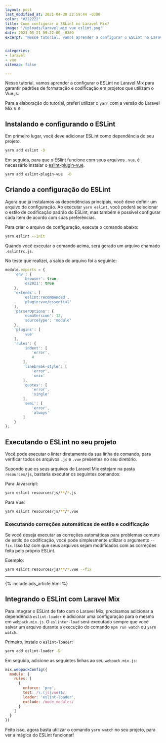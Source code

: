 ```yaml
---
layout: post
last_modified_at: 2021-04-30 22:59:44 -0300
color: "#222222"
title: Como configurar o ESLint no Laravel Mix?
image: '/uploads/laravel_mix_vue_eslint.png'
date: 2021-05-21 09:22:00 -0300
excerpt: "Nesse tutorial, vamos aprender a configurar o ESLint no Laravel Mix para garantir padrões de formatação e codificação em projetos que utilizam o Vue.js."


categories:
- laravel
- vue
sitemap: false

---
```




Nesse tutorial, vamos aprender a configurar o ESLint no Laravel Mix para garantir padrões de formatação e codificação em projetos que utilizam o Vue.js.

Para a elaboração do tutorial, preferi utilizar o `yarn` com a versão do Laravel Mix `6.0`


## Instalando e configurando o ESLint

Em primeiro lugar, você deve adicionar ESLint como dependência do seu projeto.

```bash
yarn add eslint -D
```


Em seguida, para que o ESlint funcione com seus arquivos `.vue`, é necessário instalar o [eslint-plugin-vue](https://github.com/vuejs/eslint-plugin-vue).



```bash
yarn add eslint-plugin-vue  -D
```

## Criando a configuração do ESLint

Agora que já instalamos as dependências principais, você deve definir um arquivo de configuração. Ao executar `yarn eslint`, você poderá selecionar o estilo de codificação padrão do ESLint, mas também é possível configurar cada item de acordo com suas preferências.

Para criar o arquivo de configuração, execute o comando abaixo:

```bash
yarn eslint --init
```

Quando você executar o comando acima, será gerado um arquivo chamado `.eslintrc.js`. 

No teste que realizei, a saída do arquivo foi a seguinte:

```javascript
module.exports = {
    'env': {
        'browser': true,
        'es2021': true
    },
    'extends': [
        'eslint:recommended',
        'plugin:vue/essential'
    ],
    'parserOptions': {
        'ecmaVersion': 12,
        'sourceType': 'module'
    },
    'plugins': [
        'vue'
    ],
    'rules': {
        'indent': [
            'error',
            4
        ],
        'linebreak-style': [
            'error',
            'unix'
        ],
        'quotes': [
            'error',
            'single'
        ],
        'semi': [
            'error',
            'always'
        ]
    }
};
```

## Executando o ESLint no seu projeto

Você pode executar o linter diretamente da sua linha de comando, para verificar todos os arquivos `.js` e `.vue` presentes no seu diretório.

Supondo que os seus arquivos do Laravel Mix estejam na pasta `resources/js`, bastaria executar os seguintes comandos:

Para Javascript:

```bash
yarn eslint resources/js/**/*.js
```

Para Vue:

```bash
yarn eslint resources/js/**/*.vue
```

### Executando correções automáticas de estilo e codificação

Se você deseja executar as correções automáticas para problemas comuns de estilo de codificação, você pode simplesmente utilizar o argumento `--fix`. Isso faz com que seus arquivos sejam modificados com as correções feita pelo próprio ESLint.

Exemplo:

```bash
yarn eslint resources/js/**/*.vue --fix
```

<hr>

{% include ads_article.html %}

## Integrando o ESLint com Laravel Mix

Para integrar o ESLint de fato com o Laravel Mix, precisamos adicionar a dependência `eslint-loader` e adicionar uma configuração para o mesmo em `webpack.mix.js`. O `eslinter-load` será executado sempre que você salvar um arquivo durante a execução do comando `npm run watch` ou `yarn watch`.

Primeiro, instale o `eslint-loader`:

```bash
yarn add eslint-loader -D
```

Em seguida, adicione as seguintes linhas ao seu `webpack.mix.js`:

```javascript
mix.webpackConfig({
  module: {
    rules: [
      {
        enforce: 'pre',
        test: /\.(js|vue)$/,
        loader: 'eslint-loader',
        exclude: /node_modules/
      }
    ]
  }
})
```

Feito isso, agora basta utilizar o comando `yarn watch` no seu projeto, para ver a mágica do ESLint funcionar!

